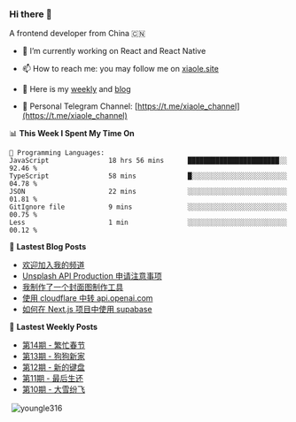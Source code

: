 <h3>Hi there 👋</h3>

A frontend developer from China 🇨🇳

- 🔭 I’m currently working on React and React Native

- 📫 How to reach me: you may follow me on [xiaole.site](https://xiaole.site)

- 📝 Here is my [weekly](https://weekly.xiao.site) and [blog](https://blog.xiaole.site)

- 💬 Personal Telegram Channel: [https://t.me/xiaole_channel](https://t.me/xiaole_channel)
</p>

<!--START_SECTION:waka-->
📊 **This Week I Spent My Time On** 

```text
💬 Programming Languages: 
JavaScript               18 hrs 56 mins      ███████████████████████░░   92.46 % 
TypeScript               58 mins             █░░░░░░░░░░░░░░░░░░░░░░░░   04.78 % 
JSON                     22 mins             ░░░░░░░░░░░░░░░░░░░░░░░░░   01.81 % 
GitIgnore file           9 mins              ░░░░░░░░░░░░░░░░░░░░░░░░░   00.75 % 
Less                     1 min               ░░░░░░░░░░░░░░░░░░░░░░░░░   00.12 % 
```


<!--END_SECTION:waka-->

📖 **Lastest Blog Posts**
<!-- BLOG-POST-LIST:START -->
- [欢迎加入我的频道](https://blog.xiaole.site/posts/welcome-join-my-channel)
- [Unsplash API Production 申请注意事项](https://blog.xiaole.site/posts/unsplash-api-production-application-guidelines)
- [我制作了一个封面图制作工具](https://blog.xiaole.site/posts/i-made-a-cover-image-creation-tool)
- [使用 cloudflare 中转 api.openai.com](https://blog.xiaole.site/posts/use-cloudflare-as-a-proxy-for-api-openai-com)
- [如何在 Next.js 项目中使用 supabase](https://blog.xiaole.site/posts/how-to-use-supabase-in-a-nextjs-project)
<!-- BLOG-POST-LIST:END -->

🦄 **Lastest Weekly Posts**
<!-- WEEKLY-POST-LIST:START -->
- [第14期 - 繁忙春节](https://weekly.xiaole.site/posts/busy-spring-festival)
- [第13期 - 狗狗新家](https://weekly.xiaole.site/posts/puppy-new-house)
- [第12期 - 新的键盘](https://weekly.xiaole.site/posts/new-keyboard)
- [第11期 - 最后生还](https://weekly.xiaole.site/posts/last-of-us)
- [第10期 - 大雪纷飞](https://weekly.xiaole.site/posts/snow-fail)
<!-- WEEKLY-POST-LIST:END -->

<p>&nbsp;<img align="center" src="https://github-readme-stats.vercel.app/api?username=youngle316&show_icons=true&locale=en" alt="youngle316" /></p>
